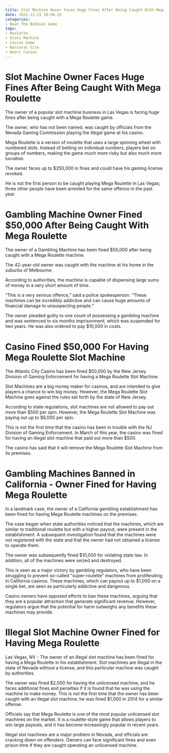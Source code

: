 ```yaml
---
title: Slot Machine Owner Faces Huge Fines After Being Caught With Mega Roulette 
date: 2022-11-22 18:58:25
categories:
- Beat The Bobbies Game
tags:
- Roulette
- Slots Machine
- Casino Game
- Baccarat Site
- Woori Casino
---
```



#  Slot Machine Owner Faces Huge Fines After Being Caught With Mega Roulette 

The owner of a popular slot machine business in Las Vegas is facing huge fines after being caught with a Mega Roulette game.

The owner, who has not been named, was caught by officials from the Nevada Gaming Commission playing the illegal game at his casino.

Mega Roulette is a version of roulette that uses a large spinning wheel with numbered slots. Instead of betting on individual numbers, players bet on groups of numbers, making the game much more risky but also much more lucrative.

The owner faces up to $250,000 in fines and could have his gaming license revoked.

He is not the first person to be caught playing Mega Roulette in Las Vegas; three other people have been arrested for the same offence in the past year.

#  Gambling Machine Owner Fined $50,000 After Being Caught With Mega Roulette 

The owner of a Gambling Machine has been fined $50,000 after being caught with a Mega Roulette machine.

The 42-year-old owner was caught with the machine at his home in the suburbs of Melbourne.

According to authorities, the machine is capable of dispensing large sums of money in a very short amount of time.

“This is a very serious offence,” said a police spokesperson. “These machines can be incredibly addictive and can cause huge amounts of financial damage to unsuspecting people.”

The owner pleaded guilty to one count of possessing a gambling machine and was sentenced to six months imprisonment, which was suspended for two years. He was also ordered to pay $10,000 in costs.

#  Casino Fined $50,000 For Having Mega Roulette Slot Machine 

The Atlantic City Casino has been fined $50,000 by the New Jersey Division of Gaming Enforcement for having a Mega Roulette Slot Machine.

Slot Machines are a big money maker for casinos, and are intended to give players a chance to win big money. However, the Mega Roulette Slot Machine goes against the rules set forth by the state of New Jersey.

According to state regulations, slot machines are not allowed to pay out more than $500 per spin. However, the Mega Roulette Slot Machine was paying out up to $6,000 per spin.

This is not the first time that the casino has been in trouble with the NJ Division of Gaming Enforcement. In March of this year, the casino was fined for having an illegal slot machine that paid out more than $500.

The casino has said that it will remove the Mega Roulette Slot Machine from its premises.

#  Gambling Machines Banned in California - Owner Fined for Having Mega Roulette 

In a landmark case, the owner of a California gambling establishment has been fined for having Mega Roulette machines on the premises.

The case began when state authorities noticed that the machines, which are similar to traditional roulette but with a higher payout, were present in the establishment. A subsequent investigation found that the machines were not registered with the state and that the owner had not obtained a license to operate them.

The owner was subsequently fined $10,000 for violating state law. In addition, all of the machines were seized and destroyed.

This is seen as a major victory by gambling regulators, who have been struggling to prevent so-called "super-roulette" machines from proliferating in California casinos. These machines, which can payout up to $1,000 on a single bet, are seen as particularly addictive and dangerous.

Casino owners have opposed efforts to ban these machines, arguing that they are a popular attraction that generate significant revenue. However, regulators argue that the potential for harm outweighs any benefits these machines may provide.

#  Illegal Slot Machine Owner Fined for Having Mega Roulette

Las Vegas, NV - The owner of an illegal slot machine has been fined for having a Mega Roulette in his establishment. Slot machines are illegal in the state of Nevada without a license, and this particular machine was caught by authorities.

The owner was fined $2,000 for having the unlicensed machine, and he faces additional fines and penalties if it is found that he was using the machine to make money. This is not the first time that the owner has been caught with an illegal slot machine; he was fined $1,000 in 2014 for a similar offense.

Officials say that Mega Roulette is one of the most popular unlicensed slot machines on the market. It is a roulette-style game that allows players to win large payouts, and it has become increasingly popular in recent years.

Illegal slot machines are a major problem in Nevada, and officials are cracking down on offenders. Owners can face significant fines and even prison time if they are caught operating an unlicensed machine.